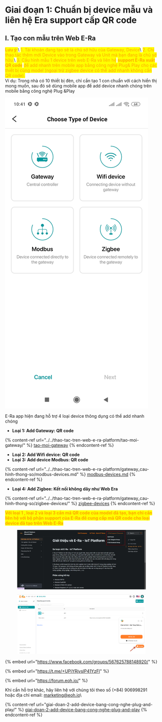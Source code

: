 # Giai đoạn 1: Chuẩn bị device mẫu và liên hệ Era support cấp QR code

## I. Tạo con mẫu trên Web E-Ra

<mark style="color:orange;">**Lưu ý:**</mark>\ <mark style="color:orange;">1. Tài khoản đang tạo sẽ là chủ sở hữu của Gateway, Device</mark>\ <mark style="color:orange;">2. Chỉ thao tác thêm mới Device vào trong Gateway và Unit mà bạn đang là chủ sở hữu.</mark>\ <mark style="color:orange;">3. Cấu hình mẫu 1 device trên web E-Ra và liên hệ</mark> <mark style="color:orange;"></mark><mark style="color:orange;">**support E-Ra xuất QR code**</mark> <mark style="color:orange;"></mark><mark style="color:orange;">để add nhanh trên mobile app bằng công nghệ Plug& Play cho các thiết bị cùng model (ngoại trừ zigbee device có thể add nhanh không cần QR code).</mark>\
Ví dụ: Trong nhà có 10 thiết bị đèn, chỉ cần tạo 1 con chuẩn với cách hiển thị mong muốn, sau đó sẽ dùng mobile app để add device nhanh chóng trên mobile bằng công nghệ Plug \&Play

![](<../../../.gitbook/assets/image (216).png>)

E-Ra app hiện đang hỗ trợ 4 loại device thông dụng có thể add nhanh chóng

* **Loại 1: Add Gateway: QR code**

{% content-ref url="../../thao-tac-tren-web-e-ra-platform/tao-moi-gateway/" %}
[tao-moi-gateway](../../thao-tac-tren-web-e-ra-platform/tao-moi-gateway/)
{% endcontent-ref %}

* **Loại 2: Add Wifi device: QR code**&#x20;
* **Loại 3: Add device Modbus: QR code**

{% content-ref url="../../thao-tac-tren-web-e-ra-platform/gateway_cau-hinh-thong-so/modbus-devices.md" %}
[modbus-devices.md](../../thao-tac-tren-web-e-ra-platform/gateway\_cau-hinh-thong-so/modbus-devices.md)
{% endcontent-ref %}

* **Loại 4: Add Zigbee: Kết nối không dây như Web Era**

{% content-ref url="../../thao-tac-tren-web-e-ra-platform/gateway_cau-hinh-thong-so/zigbee-devices/" %}
[zigbee-devices](../../thao-tac-tren-web-e-ra-platform/gateway\_cau-hinh-thong-so/zigbee-devices/)
{% endcontent-ref %}

<mark style="color:orange;">**Với loại 1 , loại 2 và loại 3 cần mã QR code của model đã tạo, bạn chỉ cần liên hệ với bộ phận support của E-Ra để cung cấp mã QR code cho loại device đã tạo trên Web E-Ra**</mark>

<figure><img src="../../../.gitbook/assets/image (274).png" alt=""><figcaption></figcaption></figure>

<figure><img src="../../../.gitbook/assets/image (250).png" alt=""><figcaption></figcaption></figure>

{% embed url="https://www.facebook.com/groups/567625788148920/" %}

{% embed url="https://t.me/+UPiYRjvslP41YzFl" %}

{% embed url="https://forum.eoh.io/" %}

Khi cần hỗ trợ khác, hãy liên hệ với chúng tôi theo số (+84) 906998291 hoặc địa chỉ email: marketing@eoh.io\


{% content-ref url="giai-doan-2-add-device-bang-cong-nghe-plug-and-play/" %}
[giai-doan-2-add-device-bang-cong-nghe-plug-and-play](giai-doan-2-add-device-bang-cong-nghe-plug-and-play/)
{% endcontent-ref %}

